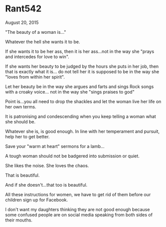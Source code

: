 # Rant542


August 20, 2015

"The beauty of a woman is..."

Whatever the hell she wants it to be.

If she wants it to be her ass, then it is her ass...not in the way she "prays and intercedes for love to win".

If she wants her beauty to be judged by the hours she puts in her job, then that is exactly what it is... do not tell her it is supposed to be in the way she "loves from within her spirit".

Let her beauty be in the way she argues and farts and sings Rock songs with a croaky voice... not in the way she "sings praises to god"

Point is...you all need to drop the shackles and let the woman live her life on her own terms. 

It is patronising and condescending when you keep telling a woman what she should be.

Whatever she is, is good enough. In line with her temperament and pursuit, help her to get better.

Save your "warm at heart" sermons for a lamb... 

A tough woman should not be badgered into submission or quiet. 

She likes the noise. She loves the chaos.

That is beautiful.

And if she doesn't...that too is beautiful.

All these instructions for women, we have to get rid of them before our children sign up for Facebook. 

I don't want my daughters thinking they are not good enough because some confused people are on social media speaking from both sides of their mouths.